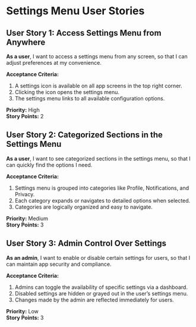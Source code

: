 # Settings Menu User Stories

## User Story 1: Access Settings Menu from Anywhere

**As a user**, I want to access a settings menu from any screen, so that I can adjust preferences at my convenience.

**Acceptance Criteria:**

1. A settings icon is available on all app screens in the top right corner.
2. Clicking the icon opens the settings menu.
3. The settings menu links to all available configuration options.

**Priority:** High  
**Story Points:** 2

## User Story 2: Categorized Sections in the Settings Menu

**As a user**, I want to see categorized sections in the settings menu, so that I can quickly find the options I need.

**Acceptance Criteria:**

1. Settings menu is grouped into categories like Profile, Notifications, and Privacy.
2. Each category expands or navigates to detailed options when selected.
3. Categories are logically organized and easy to navigate.

**Priority:** Medium  
**Story Points:** 3

## User Story 3: Admin Control Over Settings

**As an admin**, I want to enable or disable certain settings for users, so that I can maintain app security and compliance.

**Acceptance Criteria:**

1. Admins can toggle the availability of specific settings via a dashboard.
2. Disabled settings are hidden or grayed out in the user’s settings menu.
3. Changes made by the admin are reflected immediately for users.

**Priority:** Low  
**Story Points:** 3
